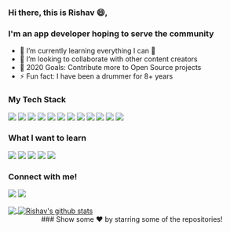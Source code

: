 ### Hi there, this is Rishav 😄,

### I'm an app developer hoping to serve the community

- 🌱 I’m currently learning everything I can 🤣
- 👯 I’m looking to collaborate with other content creators
- 🥅 2020 Goals: Contribute more to Open Source projects
- ⚡ Fun fact: I have been a drummer for 8+ years

### My Tech Stack

<img src="https://img.icons8.com/color/48/000000/flutter.png"/> <img src="https://img.icons8.com/color/48/000000/dart.png"/> <img src="https://img.icons8.com/color/48/000000/kotlin.png"/> <img src="https://img.icons8.com/dusk/64/000000/java-coffee-cup-logo.png"/> <img src="https://img.icons8.com/dusk/64/000000/html-5.png"/> <img src="https://img.icons8.com/color/48/000000/css3.png"/> <img src="https://img.icons8.com/wired/48/000000/react.png"/> <img src="https://img.icons8.com/color/48/000000/javascript.png"/> <img src="https://img.icons8.com/color/48/000000/python.png"/> <img src="https://img.icons8.com/color/48/000000/firebase.png"/> <img src="https://img.icons8.com/color/48/000000/mongodb.png"/> <img src="https://img.icons8.com/color/48/000000/postgreesql.png"/> 

### What I want to learn

<img src="https://img.icons8.com/windows/32/000000/figma.png"/> <img src="https://img.icons8.com/color/48/000000/typescript.png"/> <img src="https://img.icons8.com/color/48/000000/tensorflow.png"/> <img src="https://img.icons8.com/nolan/64/adobe-photoshop.png"/> <img src="https://img.icons8.com/fluent/48/000000/blockchain-new-logo.png"/>

### Connect with me!

[<img src="https://img.shields.io/badge/linkedin-%230077B5.svg?&style=for-the-badge&logo=linkedin&logoColor=white" />](https://www.linkedin.com/in/rishav-naskar-9621101a6/) [<img src = "https://img.shields.io/badge/instagram-%23E4405F.svg?&style=for-the-badge&logo=instagram&logoColor=white">](https://www.instagram.com/the_born_drummer/)


<a href="https://github.com/iampawan">
  <img align="center" src="https://github-readme-stats.vercel.app/api/top-langs/?username=rishavnaskar&theme=light&hide_langs_below=1" />
</a>
<a href="https://github.com/iampawan">
 <img align="center" src="https://github-readme-stats.vercel.app/api?username=rishavnaskar&show_icons=true&theme=light&line_height=27" alt="Rishav's github stats"/>
</a>

<div align="center">
### Show some ❤️ by starring some of the repositories!
</div>
